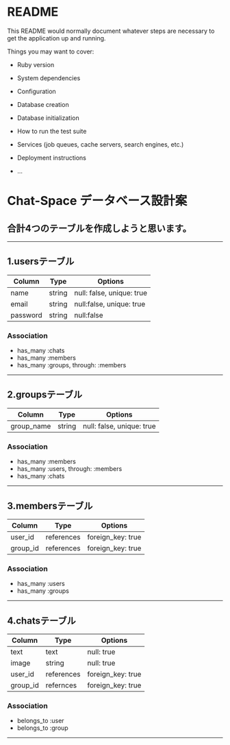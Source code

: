 # README

This README would normally document whatever steps are necessary to get the
application up and running.

Things you may want to cover:

* Ruby version

* System dependencies

* Configuration

* Database creation

* Database initialization

* How to run the test suite

* Services (job queues, cache servers, search engines, etc.)

* Deployment instructions

* ...
# Chat-Space データベース設計案
## 合計4つのテーブルを作成しようと思います。
***
## 1.usersテーブル

|Column|Type|Options|
|------|----|-------|
|name|string|null: false, unique: true|
|email|string|null:false, unique: true|
|password|string|null:false|

### Association
- has_many :chats
- has_many :members
- has_many :groups, through: :members

***

## 2.groupsテーブル

|Column|Type|Options|
|------|----|-------|
|group_name|string|null: false, unique: true|

### Association
- has_many :members
- has_many :users, through: :members
- has_many :chats

***

## 3.membersテーブル

|Column|Type|Options|
|------|----|-------|
|user_id|references|foreign_key: true|
|group_id|references|foreign_key: true|

### Association
- has_many :users
- has_many :groups


***

## 4.chatsテーブル

|Column|Type|Options|
|------|----|-------|
|text|text|null: true|
|image|string|null: true|
|user_id|references|foreign_key: true|
|group_id|refernces|foreign_key: true|


### Association
- belongs_to :user
- belongs_to :group

***
